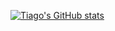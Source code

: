 [![Tiago's GitHub stats](https://github-readme-stats.vercel.app/api?username=tiagocmendes&count_private=true&show_icons=true&theme=radical)](https://github.com/anuraghazra/github-readme-stats)

<!--
**tiagocmendes/tiagocmendes** is a ✨ _special_ ✨ repository because its `README.md` (this file) appears on your GitHub profile.

Here are some ideas to get you started:

- 🔭 I’m currently working on ...
- 🌱 I’m currently learning ...
- 👯 I’m looking to collaborate on ...
- 🤔 I’m looking for help with ...
- 💬 Ask me about ...
- 📫 How to reach me: ...
- 😄 Pronouns: ...
- ⚡ Fun fact: ...
-->
